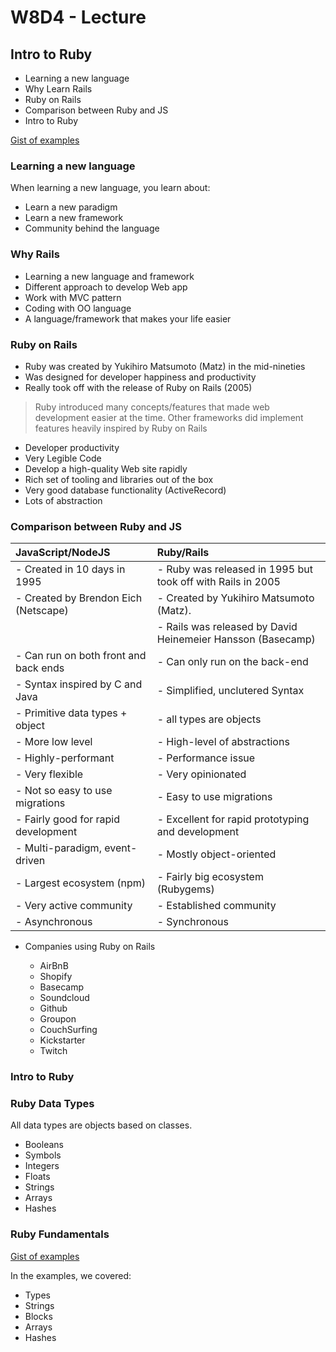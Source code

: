 # W8D4 - Lecture

## Intro to Ruby

- Learning a new language
- Why Learn Rails
- Ruby on Rails
- Comparison between Ruby and JS
- Intro to Ruby

[Gist of examples](https://gist.github.com/DominicTremblay/95db442e4ff6c6d343b8616ed4468bd3)

### Learning a new language

When learning a new language, you learn about:

- Learn a new paradigm
- Learn a new framework
- Community behind the language

### Why Rails

- Learning a new language and framework
- Different approach to develop Web app
- Work with MVC pattern
- Coding with OO language
- A language/framework that makes your life easier

### Ruby on Rails

- Ruby was created by Yukihiro Matsumoto (Matz) in the mid-nineties
- Was designed for developer happiness and productivity
- Really took off with the release of Ruby on Rails (2005)

> Ruby introduced many concepts/features that made web development easier at the time. Other frameworks did implement features heavily inspired by Ruby on Rails

- Developer productivity
- Very Legible Code
- Develop a high-quality Web site rapidly
- Rich set of tooling and libraries out of the box
- Very good database functionality (ActiveRecord)
- Lots of abstraction

### Comparison between Ruby and JS

| JavaScript/NodeJS                     | Ruby/Rails                                                  |
| :------------------------------------ | :---------------------------------------------------------- |
| - Created in 10 days in 1995          | - Ruby was released in 1995 but took off with Rails in 2005 |
| - Created by Brendon Eich (Netscape)  | - Created by Yukihiro Matsumoto (Matz).                     |
|                                       | - Rails was released by David Heinemeier Hansson (Basecamp) |
| - Can run on both front and back ends | - Can only run on the back-end                              |
| - Syntax inspired by C and Java       | - Simplified, unclutered Syntax                             |
| - Primitive data types + object       | - all types are objects                                     |
| - More low level                      | - High-level of abstractions                                |
| - Highly-performant                   | - Performance issue                                         |
| - Very flexible                       | - Very opinionated                                          |
| - Not so easy to use migrations       | - Easy to use migrations                                    |
| - Fairly good for rapid development   | - Excellent for rapid prototyping and development           |
| - Multi-paradigm, event-driven        | - Mostly object-oriented                                    |
| - Largest ecosystem (npm)             | - Fairly big ecosystem (Rubygems)                           |
| - Very active community               | - Established community                                     |
| - Asynchronous                        | - Synchronous                                               |

- Companies using Ruby on Rails

  - AirBnB
  - Shopify
  - Basecamp
  - Soundcloud
  - Github
  - Groupon
  - CouchSurfing
  - Kickstarter
  - Twitch

### Intro to Ruby

### Ruby Data Types

All data types are objects based on classes.

- Booleans
- Symbols
- Integers
- Floats
- Strings
- Arrays
- Hashes

### Ruby Fundamentals

[Gist of examples](https://gist.github.com/DominicTremblay/95db442e4ff6c6d343b8616ed4468bd3)

In the examples, we covered:

- Types
- Strings
- Blocks
- Arrays
- Hashes
